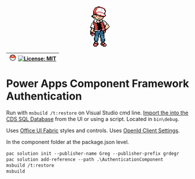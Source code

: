 <p align="center"><img src="img/red.png"></p>

| <img src="img/poke.svg" height="16"> [![License: MIT](https://img.shields.io/badge/License-MIT-grey.svg)](https://opensource.org/licenses/MIT) |
| :- |

# Power Apps Component Framework Authentication

Run with `msbuild /t:restore` on Visual Studio cmd line. [Import the into the CDS SQL Database](https://docs.microsoft.com/en-us/powerapps/developer/component-framework/use-sample-components) from the UI or using a script. Located in `bin\debug`.

Uses [Office UI Fabric](https://developer.microsoft.com/en-us/fabric#/get-started) styles and controls.
Uses [OpenId Client Settings](https://github.com/IdentityModel/oidc-client-js/wiki#other-optional-settings).

In the component folder at the package.json level.
```
pac solution init --publisher-name Greg --publisher-prefix grdegr
pac solution add-reference --path .\AuthenticationComponent
msbuild /t:restore
msbuild
```
